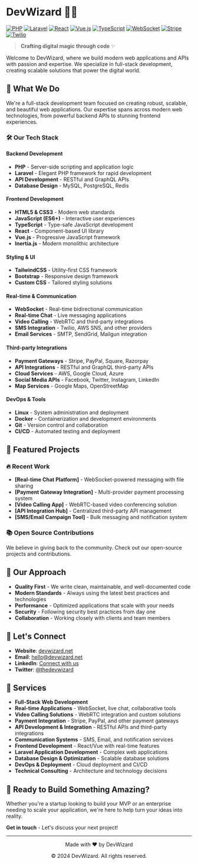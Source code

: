 # DevWizard 🧙‍♂️

[![PHP](https://img.shields.io/badge/PHP-777BB4?style=for-the-badge&logo=php&logoColor=white)](https://php.net)
[![Laravel](https://img.shields.io/badge/Laravel-FF2D20?style=for-the-badge&logo=laravel&logoColor=white)](https://laravel.com)
[![React](https://img.shields.io/badge/React-61DAFB?style=for-the-badge&logo=react&logoColor=black)](https://reactjs.org)
[![Vue.js](https://img.shields.io/badge/Vue.js-4FC08D?style=for-the-badge&logo=vue.js&logoColor=white)](https://vuejs.org)
[![TypeScript](https://img.shields.io/badge/TypeScript-3178C6?style=for-the-badge&logo=typescript&logoColor=white)](https://typescriptlang.org)
[![WebSocket](https://img.shields.io/badge/WebSocket-000000?style=for-the-badge&logo=websocket&logoColor=white)](https://developer.mozilla.org/en-US/docs/Web/API/WebSocket)
[![Stripe](https://img.shields.io/badge/Stripe-008CDD?style=for-the-badge&logo=stripe&logoColor=white)](https://stripe.com)
[![Twilio](https://img.shields.io/badge/Twilio-F22F46?style=for-the-badge&logo=twilio&logoColor=white)](https://twilio.com)

> **Crafting digital magic through code** ✨

Welcome to DevWizard, where we build modern web applications and APIs with passion and expertise. We specialize in full-stack development, creating scalable solutions that power the digital world.

## 🚀 What We Do

We're a full-stack development team focused on creating robust, scalable, and beautiful web applications. Our expertise spans across modern web technologies, from powerful backend APIs to stunning frontend experiences.

### 🛠️ Our Tech Stack

#### **Backend Development**
- **PHP** - Server-side scripting and application logic
- **Laravel** - Elegant PHP framework for rapid development
- **API Development** - RESTful and GraphQL APIs
- **Database Design** - MySQL, PostgreSQL, Redis

#### **Frontend Development**
- **HTML5 & CSS3** - Modern web standards
- **JavaScript (ES6+)** - Interactive user experiences
- **TypeScript** - Type-safe JavaScript development
- **React** - Component-based UI library
- **Vue.js** - Progressive JavaScript framework
- **Inertia.js** - Modern monolithic architecture

#### **Styling & UI**
- **TailwindCSS** - Utility-first CSS framework
- **Bootstrap** - Responsive design framework
- **Custom CSS** - Tailored styling solutions

#### **Real-time & Communication**
- **WebSocket** - Real-time bidirectional communication
- **Real-time Chat** - Live messaging applications
- **Video Calling** - WebRTC and third-party integrations
- **SMS Integration** - Twilio, AWS SNS, and other providers
- **Email Services** - SMTP, SendGrid, Mailgun integration

#### **Third-party Integrations**
- **Payment Gateways** - Stripe, PayPal, Square, Razorpay
- **API Integrations** - RESTful and GraphQL third-party APIs
- **Cloud Services** - AWS, Google Cloud, Azure
- **Social Media APIs** - Facebook, Twitter, Instagram, LinkedIn
- **Map Services** - Google Maps, OpenStreetMap

#### **DevOps & Tools**
- **Linux** - System administration and deployment
- **Docker** - Containerization and development environments
- **Git** - Version control and collaboration
- **CI/CD** - Automated testing and deployment

## 🌟 Featured Projects

### 🔥 Recent Work
<!-- Add your key projects here -->
- **[Real-time Chat Platform]** - WebSocket-powered messaging with file sharing
- **[Payment Gateway Integration]** - Multi-provider payment processing system
- **[Video Calling App]** - WebRTC-based video conferencing solution
- **[API Integration Hub]** - Centralized third-party API management
- **[SMS/Email Campaign Tool]** - Bulk messaging and notification system

### 📚 Open Source Contributions
We believe in giving back to the community. Check out our open-source projects and contributions.

## 🎯 Our Approach

- **Quality First** - We write clean, maintainable, and well-documented code
- **Modern Standards** - Always using the latest best practices and technologies
- **Performance** - Optimized applications that scale with your needs
- **Security** - Following security best practices from day one
- **Collaboration** - Working closely with clients and team members

## 🤝 Let's Connect

- **Website**: [devwizard.net](https://devwizard.net)
- **Email**: hello@devwizard.net
- **LinkedIn**: [Connect with us](https://linkedin.com/company/devwizard)
- **Twitter**: [@thedevwizard](https://twitter.com/thedevwizard)

## 💼 Services

- **Full-Stack Web Development**
- **Real-time Applications** - WebSocket, live chat, collaborative tools
- **Video Calling Solutions** - WebRTC integration and custom solutions
- **Payment Integration** - Stripe, PayPal, and other payment gateways
- **API Development & Integration** - RESTful APIs and third-party integrations
- **Communication Systems** - SMS, Email, and notification services
- **Frontend Development** - React/Vue with real-time features
- **Laravel Application Development** - Complex web applications
- **Database Design & Optimization** - Scalable database solutions
- **DevOps & Deployment** - Cloud deployment and CI/CD
- **Technical Consulting** - Architecture and technology decisions

## 🚀 Ready to Build Something Amazing?

Whether you're a startup looking to build your MVP or an enterprise needing to scale your application, we're here to help turn your ideas into reality.

**Get in touch** - Let's discuss your next project!

---

<div align="center">
  <p>Made with ❤️ by DevWizard</p>
  <p>© 2024 DevWizard. All rights reserved.</p>
</div>
